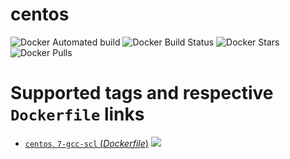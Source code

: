# centos

![Docker Automated build](https://img.shields.io/docker/automated/ygqygq2/centos.svg) ![Docker Build Status](https://img.shields.io/docker/build/ygqygq2/centos.svg) ![Docker Stars](https://img.shields.io/docker/stars/ygqygq2/centos.svg) ![Docker Pulls](https://img.shields.io/docker/pulls/ygqygq2/centos.svg)

# Supported tags and respective `Dockerfile` links

- [`centos`, `7-gcc-scl` (*Dockerfile*)](https://github.com/ygqygq2/kubernetes-gitlab-autodevops/blob/master/gcc/centos7-gcc-Dockerfile) [![](https://images.microbadger.com/badges/image/ygqygq2/centos.svg)](http://microbadger.com/images/ygqygq2/centos "Get your own image badge on microbadger.com")    
